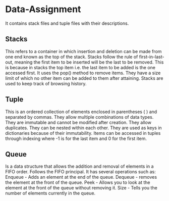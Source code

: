 # Data-Assignment
It contains  stack files and tuple files with their descriptions.

## Stacks
This refers to a container in which insertion and deletion can be made from one end known as the top of the stack.
Stacks follow the rule of first-in-last-out, meaning the first item to be inserted will be the last to be removed. This is because in stacks the top item i.e. the last item to be added is the one accessed first.
It uses the pop() method to remove items.
They have a size limit of which no other item can be added to them after attaining.
Stacks are used to keep track of browsing history.

## Tuple
This is an ordered collection of elements enclosed in parentheses ( ) and separated by commas.
They allow multiple combinations of data types.
They are immutable and cannot be modified after creation.
They allow duplicates.
They can be nested within each other.
They are used as keys in dictionaries because of their immutability.
Items can be accessed in tuples through indexing where -1 is for the last item and 0 for the first item.

## Queue
Is a data structure that allows the addition and removal of elements in a FIFO order.
Follows the FIFO principal.
It has several operations such as:
Enqueue - Adds an element at the end of the queue.
Dequeue - removes the element at the front of the queue.
Peek - Allows you to look at the element at the front of the queue without removing it.
Size - Tells you the number of elements currently in the queue.


